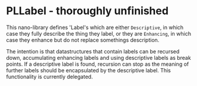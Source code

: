 # PLLabel - thoroughly unfinished

This nano-library defines 'Label's which are either `Descriptive`, in which
case they fully describe the thing they label, or they are `Enhancing`, in
which case they enhance but do not replace somethings description.

The intention is that datastructures that contain labels can be recursed down, 
accumulating enhancing labels and using descriptive labels as break points. If 
a descriptive label is found, recursion can stop as the meaning of further
labels should be encapsulated by the descriptive label. This functionality is
currently delegated.

